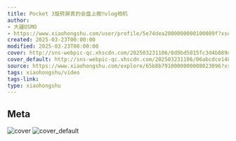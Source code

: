 ```yaml
---
title: Pocket 3旋转屏真的会盘上瘾‼️vlog相机
author:
- 大疆OSMO
- https://www.xiaohongshu.com/user/profile/5e74dea2000000000100009f?xsec_token=undefined
created: 2025-03-23T00:00:00
modified: 2025-03-23T00:00:00
cover: http://sns-webpic-qc.xhscdn.com/202503231106/0d9bd5015fc3d4b889da732bc89de8c1/spectrum/1040g0k030ui2kqlpl6005njkrqh0804vkmgcehg!nc_n_webp_prv_1
cover_default: http://sns-webpic-qc.xhscdn.com/202503231106/06abcdce148c7821c90c733adce7f4e0/spectrum/1040g0k030ui2kqlpl6005njkrqh0804vkmgcehg!nc_n_webp_mw_1
source: https://www.xiaohongshu.com/explore/65b8b7910000000008023096?xsec_token=ABJnzt8t1DDLOSV-xynk65BIT4dGTkQagBymwFU5ZZ_is=
tags: xiaohongshu/video
tags-link:
type: xiaohongshu
---
```


## Meta

![cover](http://sns-webpic-qc.xhscdn.com/202503231106/0d9bd5015fc3d4b889da732bc89de8c1/spectrum/1040g0k030ui2kqlpl6005njkrqh0804vkmgcehg!nc_n_webp_prv_1)
![cover_default](http://sns-webpic-qc.xhscdn.com/202503231106/06abcdce148c7821c90c733adce7f4e0/spectrum/1040g0k030ui2kqlpl6005njkrqh0804vkmgcehg!nc_n_webp_mw_1)
